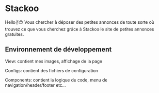 # Stackoo

Hello✌😊
Vous chercher à déposer des petites annonces de toute sorte où trouvez ce que vous cherchez grâce à Stackoo le site de petites annonces gratuites.

## Environnement de développement

View: contient mes images, affichage de la page

Configs: contient des fichiers de configuration

Components: contient la logique du code, menu de navigation/header/footer etc...